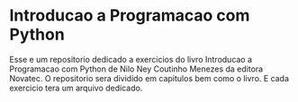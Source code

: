 # Introducao a Programacao com Python

Esse e um repositorio dedicado a exercicios do livro Introducao a Programacao com Python de Nilo Ney Coutinho Menezes da editora Novatec. O repositorio sera dividido em capitulos bem como o livro. E cada exercicio tera um arquivo dedicado.
